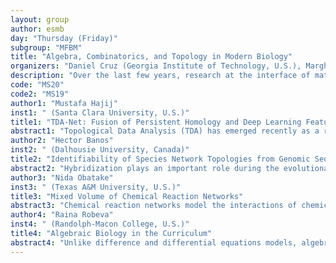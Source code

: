 ```yaml
---
layout: group
author: esmb
day: "Thursday (Friday)"
subgroup: "MFBM"
title: "Algebra, Combinatorics, and Topology in Modern Biology"
organizers: "Daniel Cruz (Georgia Institute of Technology, U.S.), Margherita Maria Ferrari (University of South Florida, U.S.)"
description: "Over the last few years, research at the interface of mathematics and biology has proven to be a powerful catalyst for advancing each of the individual fields by yielding new tools, discoveries, and open questions. In particular, techniques from algebra, combinatorics, topology, and related areas have complemented more mainstream approaches in mathematical biology while becoming natural tools for understanding biological structures and interactions. This mini-symposium will focus on recent developments and open problems involving the application of algebra, combinatorics, and/or topology to topics in biology. These topics include RNA branching, signaling networks, COVID-19 detection, and phylogenetics, among others. Our intention is not only to facilitate discussion and collaboration but also to promote inclusivity within the associated research communities. As such, we have invited a diverse group of junior and senior speakers with complementary expertise which includes a significant number of women mathematicians."
code: "MS20"
code2: "MS19"
author1: "Mustafa Hajij"
inst1: " (Santa Clara University, U.S.)"
title1: "TDA-Net: Fusion of Persistent Homology and Deep Learning Features for COVID-19 Detection in Chest X-Ray Images"
abstract1: "Topological Data Analysis (TDA) has emerged recently as a robust tool to extract and compare the structure of datasets. TDA identifies features in data such as connected components and holes and assigns a quantitative measure to these features. Several studies reported that topological features extracted by TDA tools provide unique information about the data, discover new insights, and determine which feature is more related to the outcome. On the other hand, the overwhelming success of deep neural networks in learning patterns and relationships has been proven on a vast array of data applications, images in particular. To capture the characteristics of both powerful tools, we propose TDA-Net, a novel ensemble network that fuses topological and deep features for the purpose of enhancing model generalizability and accuracy. We apply the proposed TDA-Net to a critical application, which is the automated detection of COVID-19 from CXR images. The experimental results showed that the proposed network achieved excellent performance and suggests the applicability of our method in practice."
author2: "Hector Banos"
inst2: " (Dalhousie University, Canada)"
title2: "Identifiability of Species Network Topologies from Genomic Sequences"
abstract2: "Hybridization plays an important role during the evolutionary process of some species. In such cases, phylogenetic trees are sometimes insufficient to describe species-level relationships. We show that most topological features of a level-1 species network (a network with no interlocking cycles) are identifiable under the network multi-species coalescent model (NMSC) using the log-det distance between aligned DNA sequences of concatenated genes."
author3: "Nida Obatake"
inst3: " (Texas A&M University, U.S.)"
title3: "Mixed Volume of Chemical Reaction Networks"
abstract3: "Chemical reaction networks model the interactions of chemical substances. An important invariant of a chemical reaction network is its maximum number of positive steady states. This number, however, is in general difficult to compute. We introduce an upper bound on this number - namely, a network's mixed volume - that is easy to compute. We show that, for certain biological signaling networks, the mixed volume does not greatly exceed the maximum number of positive steady states. Furthermore, we investigate this overcount and also compute the mixed volumes of small networks (those with only a few species or reactions)."
author4: "Raina Robeva"
inst4: " (Randolph-Macon College, U.S.)"
title4: "Algebraic Biology in the Curriculum"
abstract4: "Unlike difference and differential equations models, algebraic models in biology have remained largely invisible at the undergraduate level despite their increasing popularity in solving a wide range of biological problems. This discrepancy is puzzling as, in many cases, an introduction to algebraic modeling relies on mathematics covered in traditional mathematics courses. In addition, Boolean and finite dynamical systems, could be used as an alternative to modeling system dynamics by way of difference and differential equations. The talk will discuss the benefits of increasing the profile of algebraic models in the undergraduate curriculum and share insights from an honors class in systems biology for students with minimal mathematics and biology backgrounds."
---
```

